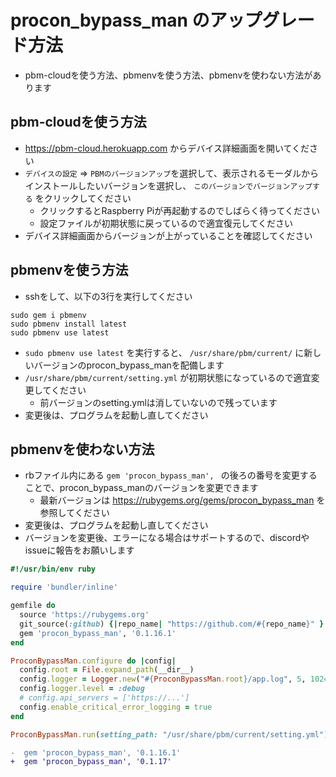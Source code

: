 # procon_bypass_man のアップグレード方法
* pbm-cloudを使う方法、pbmenvを使う方法、pbmenvを使わない方法があります

## pbm-cloudを使う方法
* https://pbm-cloud.herokuapp.com からデバイス詳細画面を開いてください
* `デバイスの設定` => `PBMのバージョンアップ`を選択して、表示されるモーダルからインストールしたいバージョンを選択し、 `このバージョンでバージョンアップする` をクリックしてください
  * クリックするとRaspberry Piが再起動するのでしばらく待ってください
  * 設定ファイルが初期状態に戻っているので適宜復元してください
* デバイス詳細画面からバージョンが上がっていることを確認してください

## pbmenvを使う方法
* sshをして、以下の3行を実行してください

```
sudo gem i pbmenv
sudo pbmenv install latest
sudo pbmenv use latest
```

* `sudo pbmenv use latest` を実行すると、 `/usr/share/pbm/current/` に新しいバージョンのprocon_bypass_manを配備します
* `/usr/share/pbm/current/setting.yml` が初期状態になっているので適宜変更してください
  * 前バージョンのsetting.ymlは消していないので残っています
* 変更後は、プログラムを起動し直してください

## pbmenvを使わない方法
* rbファイル内にある `gem 'procon_bypass_man', ` の後ろの番号を変更することで、procon_bypass_manのバージョンを変更できます
  * 最新バージョンは https://rubygems.org/gems/procon_bypass_man を参照してください
* 変更後は、プログラムを起動し直してください
* バージョンを変更後、エラーになる場合はサポートするので、discordやissueに報告をお願いします

```ruby
#!/usr/bin/env ruby

require 'bundler/inline'

gemfile do
  source 'https://rubygems.org'
  git_source(:github) {|repo_name| "https://github.com/#{repo_name}" }
  gem 'procon_bypass_man', '0.1.16.1'
end

ProconBypassMan.configure do |config|
  config.root = File.expand_path(__dir__)
  config.logger = Logger.new("#{ProconBypassMan.root}/app.log", 5, 1024 * 1024 * 10)
  config.logger.level = :debug
  # config.api_servers = ['https://...']
  config.enable_critical_error_logging = true
end

ProconBypassMan.run(setting_path: "/usr/share/pbm/current/setting.yml")
```

```diff
-  gem 'procon_bypass_man', '0.1.16.1'
+  gem 'procon_bypass_man', '0.1.17'
```
